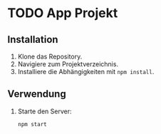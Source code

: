 # TODO App Projekt

## Installation

1. Klone das Repository.
2. Navigiere zum Projektverzeichnis.
3. Installiere die Abhängigkeiten mit `npm install`.

## Verwendung

1. Starte den Server:
   ```bash
   npm start
